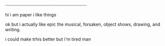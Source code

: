 
┈┈┈┈┈┈┈┈┈┈┈┈┈┈┈┈┈┈┈┈┈┈┈┈┈┈┈┈┈┈┈

hi i am paper i like things


ok but i actually like epic the musical, forsaken, object shows, drawing, and writing.

i could make trhis better but i'm tired man

